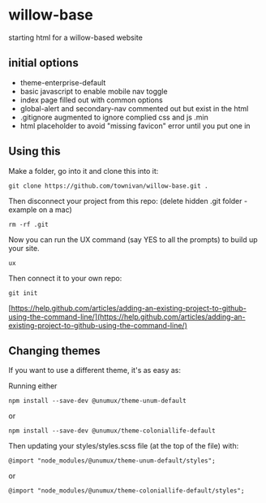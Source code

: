 # willow-base
starting html for a willow-based website

## initial options

* theme-enterprise-default
* basic javascript to enable mobile nav toggle
* index page filled out with common options
* global-alert and secondary-nav commented out but exist in the html
* .gitignore augmented to ignore complied css and js .min
* html placeholder to avoid "missing favicon" error until you put one in

## Using this 
Make a folder, go into it and clone this into it:

    git clone https://github.com/townivan/willow-base.git .

Then disconnect your project from this repo: (delete hidden .git folder - example on a mac)

    rm -rf .git

Now you can run the UX command (say YES to all the prompts) to build up your site.

    ux

Then connect it to your own repo:

    git init

[https://help.github.com/articles/adding-an-existing-project-to-github-using-the-command-line/](https://help.github.com/articles/adding-an-existing-project-to-github-using-the-command-line/)

## Changing themes
If you want to use a different theme, it's as easy as:

Running either

    npm install --save-dev @unumux/theme-unum-default

or

    npm install --save-dev @unumux/theme-coloniallife-default

Then updating your styles/styles.scss file (at the top of the file) with:

    @import "node_modules/@unumux/theme-unum-default/styles";

or

    @import "node_modules/@unumux/theme-coloniallife-default/styles";
